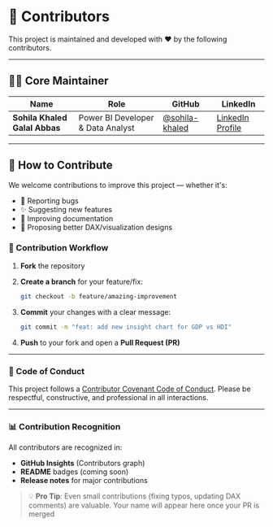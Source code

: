 # 👥 Contributors

This project is maintained and developed with ❤️ by the following contributors.

---

## 🧑‍💻 Core Maintainer

| Name                          | Role                              | GitHub                                             | LinkedIn                                                           |
| ----------------------------- | --------------------------------- | -------------------------------------------------- | ------------------------------------------------------------------ |
| **Sohila Khaled Galal Abbas** | Power BI Developer & Data Analyst | [@sohila-khaled](https://github.com/sohila-khaled) | [LinkedIn Profile](https://www.linkedin.com/in/sohilakhaledabbas/) |

---

## 🌱 How to Contribute

We welcome contributions to improve this project — whether it's:

- 🐛 Reporting bugs
- ✨ Suggesting new features
- 🧹 Improving documentation
- 🎨 Proposing better DAX/visualization designs

### 🔧 Contribution Workflow

1. **Fork** the repository  
2. **Create a branch** for your feature/fix:

   ```bash
   git checkout -b feature/amazing-improvement
   ```

3. **Commit** your changes with a clear message:

   ```bash
   git commit -m "feat: add new insight chart for GDP vs HDI"
   ```

4. **Push** to your fork and open a **Pull Request (PR)**

---

### 📜 Code of Conduct

This project follows a [Contributor Covenant Code of Conduct](CODE_OF_CONDUCT.md).
Please be respectful, constructive, and professional in all interactions.

---

### 📊 Contribution Recognition

All contributors are recognized in:

- **GitHub Insights** (Contributors graph)
- **README** badges (coming soon)
- **Release notes** for major contributions

> 💡 **Pro Tip**: Even small contributions (fixing typos, updating DAX comments) are valuable.
> Your name will appear here once your PR is merged
